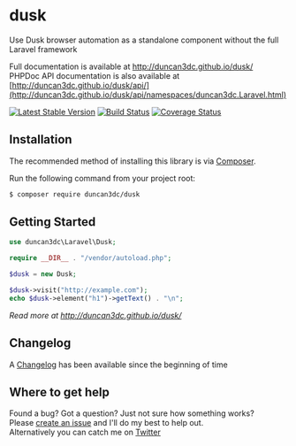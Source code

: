 # dusk
Use Dusk browser automation as a standalone component without the full Laravel framework

Full documentation is available at http://duncan3dc.github.io/dusk/  
PHPDoc API documentation is also available at [http://duncan3dc.github.io/dusk/api/](http://duncan3dc.github.io/dusk/api/namespaces/duncan3dc.Laravel.html)  

[![Latest Stable Version](https://poser.pugx.org/duncan3dc/dusk/version.svg)](https://packagist.org/packages/duncan3dc/dusk)
[![Build Status](https://travis-ci.org/duncan3dc/dusk.svg?branch=master)](https://travis-ci.org/duncan3dc/dusk)
[![Coverage Status](https://coveralls.io/repos/github/duncan3dc/dusk/badge.svg)](https://coveralls.io/github/duncan3dc/dusk)


## Installation

The recommended method of installing this library is via [Composer](//getcomposer.org/).

Run the following command from your project root:

```bash
$ composer require duncan3dc/dusk
```


## Getting Started

```php
use duncan3dc\Laravel\Dusk;

require __DIR__ . "/vendor/autoload.php";

$dusk = new Dusk;

$dusk->visit("http://example.com");
echo $dusk->element("h1")->getText() . "\n";
```

_Read more at http://duncan3dc.github.io/dusk/_  


## Changelog
A [Changelog](CHANGELOG.md) has been available since the beginning of time


## Where to get help
Found a bug? Got a question? Just not sure how something works?  
Please [create an issue](//github.com/duncan3dc/dusk/issues) and I'll do my best to help out.  
Alternatively you can catch me on [Twitter](https://twitter.com/duncan3dc)
